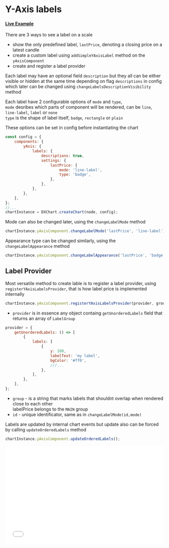 # Y-Axis labels

#### <!--CSB_LINK-->[Live Example](https://codesandbox.io/s/x57hzy)<!--/CSB_LINK-->

There are 3 ways to see a label on a scale

-   show the only predefined label, `lastPrice`, denoting a closing price on a latest candle
-   create a custom label using `addSimpleYAxisLabel` method on the `yAxisComponent`
-   create and register a label provider

Each label may have an optional field `description` but they all can be either visible or hidden at the same time depending on flag `descriptions` in config
which later can be changed using `changeLabelsDescriptionVisibility` method

Each label have 2 configurable options of `mode` and `type`,  
`mode` desribes which parts of component will be rendered, can be `line`, `line-label`, `label` or `none`  
`type` is the shape of label itself, `badge`, `rectangle` or `plain`

These options can be set in config before instantiating the chart

```js
const config = {
	components: {
		yAxis: {
			labels: {
				descriptions: true,
				settings: {
					lastPrice: {
						mode: 'line-label',
						type: 'badge',
					},
				},
			},
		},
	},
};
//...
chartInstance = DXChart.createChart(node, config);
```

Mode can also be changed later, using the `changeLabelMode` method

```js
chartInstance.yAxisComponent.changeLabelMode('lastPrice', 'line-label');
```

Appearance type can be changed similarly, using the `changeLabelAppearance` method

```js
chartInstance.yAxisComponent.changeLabelAppearance('lastPrice', 'badge');
```

## Label Provider

Most versatile method to create lable is to register a label provider, using `registerYAxisLabelsProvider`,
that is how label price is implemented internally

```js
chartInstance.yAxisComponent.registerYAxisLabelsProvider(provider, group, id);
```

-   `provider` is in essence any object containg `getUnorderedLabels` field that returns an array of `LabelGroup`

```js
provider = {
	getUnorderedLabels: () => [
		{
			labels: [
				{
					y: 100,
					labelText: 'my label',
					bgColor: '#ff0',
					///...
				},
			],
		},
	],
};
```

-   `group` - is a string that marks labels that shouldnt overlap when rendered close to each other  
    labelPrice belongs to the `MAIN` group
-   `id` - unique identificator, same as in `changeLabelMode(id,mode)`

Labels are updated by internal chart events but update also can be forced by calling `updateOrderedLabels` method

```js
chartInstance.yAxisComponent.updateOrderedLabels();
```

<iframe src="./index.html" style="width:100%; border:none; height: 310px" title="DXCharts Lite Label Provider"></iframe>
